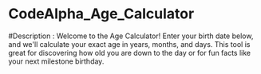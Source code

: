 # CodeAlpha_Age_Calculator
#Description :
Welcome to the Age Calculator! Enter your birth date below, and we'll
          calculate your exact age in years, months, and days. This tool is great for
          discovering how old you are down to the day or for fun facts like your
          next milestone birthday.
